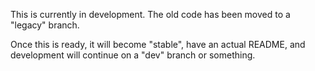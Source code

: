 This is currently in development. The old code has been moved to a "legacy" branch.

Once this is ready, it will become "stable", have an actual README, and development will continue on a "dev" branch or something.